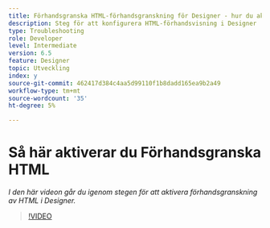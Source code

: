 ```yaml
---
title: Förhandsgranska HTML-förhandsgranskning för Designer - hur du aktiverar Förhandsgranska HTML
description: Steg för att konfigurera HTML-förhandsvisning i Designer
type: Troubleshooting
role: Developer
level: Intermediate
version: 6.5
feature: Designer
topic: Utveckling
index: y
source-git-commit: 462417d384c4aa5d99110f1b8dadd165ea9b2a49
workflow-type: tm+mt
source-wordcount: '35'
ht-degree: 5%

---
```


# Så här aktiverar du Förhandsgranska HTML

*I den här videon går du igenom stegen för att aktivera förhandsgranskning av HTML i Designer.*

>[!VIDEO](https://video.tv.adobe.com/v/335498?quality=9&learn=on)
